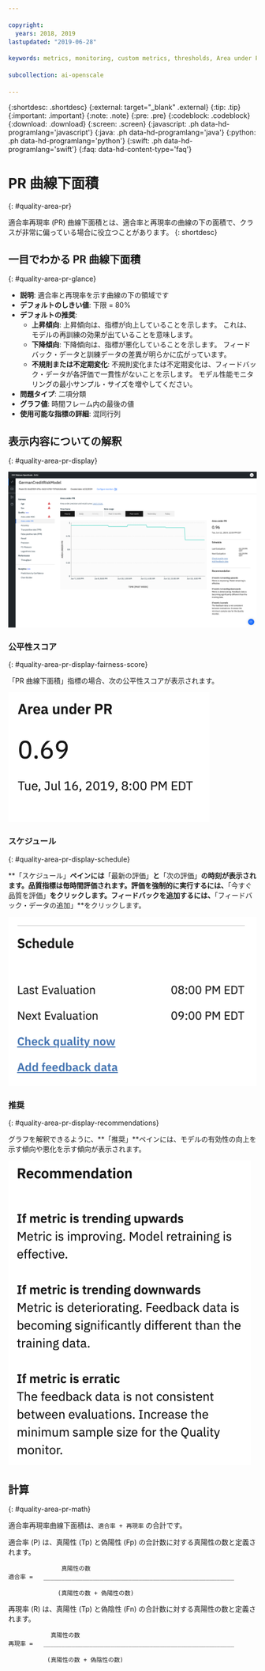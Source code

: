 ```yaml
---

copyright:
  years: 2018, 2019
lastupdated: "2019-06-28"

keywords: metrics, monitoring, custom metrics, thresholds, Area under PR

subcollection: ai-openscale

---
```


{:shortdesc: .shortdesc}
{:external: target="_blank" .external}
{:tip: .tip}
{:important: .important}
{:note: .note}
{:pre: .pre}
{:codeblock: .codeblock}
{:download: .download}
{:screen: .screen}
{:javascript: .ph data-hd-programlang='javascript'}
{:java: .ph data-hd-programlang='java'}
{:python: .ph data-hd-programlang='python'}
{:swift: .ph data-hd-programlang='swift'}
{:faq: data-hd-content-type='faq'}

# PR 曲線下面積
{: #quality-area-pr}

適合率再現率 (PR) 曲線下面積とは、適合率と再現率の曲線の下の面積で、クラスが非常に偏っている場合に役立つことがあります。
{: shortdesc}

## 一目でわかる PR 曲線下面積
{: #quality-area-pr-glance}

- **説明**: 適合率と再現率を示す曲線の下の領域です
- **デフォルトのしきい値**: 下限 = 80%
- **デフォルトの推奨**:
   - **上昇傾向**: 上昇傾向は、指標が向上していることを示します。 これは、モデルの再訓練の効果が出ていることを意味します。
   - **下降傾向**: 下降傾向は、指標が悪化していることを示します。 フィードバック・データと訓練データの差異が明らかに広がっています。
   - **不規則または不定期変化**: 不規則変化または不定期変化は、フィードバック・データが各評価で一貫性がないことを示します。 モデル性能モニタリングの最小サンプル・サイズを増やしてください。
- **問題タイプ**: 二項分類
- **グラフ値**: 時間フレーム内の最後の値
- **使用可能な指標の詳細**: 混同行列

## 表示内容についての解釈
{: #quality-area-pr-display}

![下降傾向の指標が示されている PR 曲線下面積が表示されています](images/quality-area-under-pr.png)

### 公平性スコア
{: #quality-area-pr-display-fairness-score}

「PR 曲線下面積」指標の場合、次の公平性スコアが表示されます。 

![PR 曲線下面積のパーセンテージが表示されています](images/wos-quality-area-pr-score.png)

### スケジュール
{: #quality-area-pr-display-schedule}

**「スケジュール」**ペインには**「最新の評価」**と**「次の評価」**の時刻が表示されます。品質指標は毎時間評価されます。評価を強制的に実行するには、**「今すぐ品質を評価」**をクリックします。フィードバックを追加するには、**「フィードバック・データの追加」**をクリックします。

![スケジュール・ペインが表示されています。このペインには、最新の評価の時刻と次の評価の時刻が表示されています。](images/wos-quality-schedule.png)


### 推奨
{: #quality-area-pr-display-recommendations}

グラフを解釈できるように、**「推奨」**ペインには、モデルの有効性の向上を示す傾向や悪化を示す傾向が表示されます。

![推奨ペインが表示されています。](images/wos-quality-positive-recommendation.png)




## 計算
{: #quality-area-pr-math}

適合率再現率曲線下面積は、`適合率 + 再現率` の合計です。

適合率 (P) は、真陽性 (Tp) と偽陽性 (Fp) の合計数に対する真陽性の数と定義されます。

```
               真陽性の数
適合率 =   ______________________________________________________

              (真陽性の数 + 偽陽性の数)
```

再現率 (R) は、真陽性 (Tp) と偽陰性 (Fn) の合計数に対する真陽性の数と定義されます。

```
            真陽性の数
再現率 =   ______________________________________________________

           (真陽性の数 + 偽陰性の数)
```
